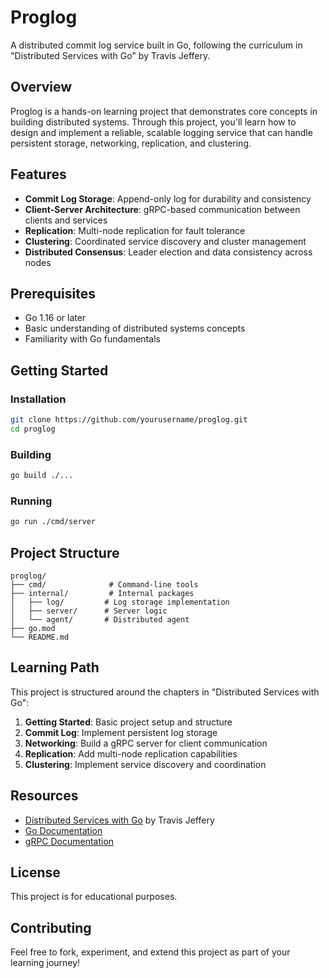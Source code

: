 # Proglog

A distributed commit log service built in Go, following the curriculum in "Distributed Services with Go" by Travis Jeffery.

## Overview

Proglog is a hands-on learning project that demonstrates core concepts in building distributed systems. Through this project, you'll learn how to design and implement a reliable, scalable logging service that can handle persistent storage, networking, replication, and clustering.

## Features

- **Commit Log Storage**: Append-only log for durability and consistency
- **Client-Server Architecture**: gRPC-based communication between clients and services
- **Replication**: Multi-node replication for fault tolerance
- **Clustering**: Coordinated service discovery and cluster management
- **Distributed Consensus**: Leader election and data consistency across nodes

## Prerequisites

- Go 1.16 or later
- Basic understanding of distributed systems concepts
- Familiarity with Go fundamentals

## Getting Started

### Installation

```bash
git clone https://github.com/yourusername/proglog.git
cd proglog
```

### Building

```bash
go build ./...
```

### Running

```bash
go run ./cmd/server
```

## Project Structure

```
proglog/
├── cmd/              # Command-line tools
├── internal/         # Internal packages
│   ├── log/         # Log storage implementation
│   ├── server/      # Server logic
│   └── agent/       # Distributed agent
├── go.mod
└── README.md
```

## Learning Path

This project is structured around the chapters in "Distributed Services with Go":

1. **Getting Started**: Basic project setup and structure
2. **Commit Log**: Implement persistent log storage
3. **Networking**: Build a gRPC server for client communication
4. **Replication**: Add multi-node replication capabilities
5. **Clustering**: Implement service discovery and coordination

## Resources

- [Distributed Services with Go](https://pragprog.com/titles/tjgo/distributed-services-with-go/) by Travis Jeffery
- [Go Documentation](https://golang.org/doc/)
- [gRPC Documentation](https://grpc.io/)

## License

This project is for educational purposes.

## Contributing

Feel free to fork, experiment, and extend this project as part of your learning journey!
